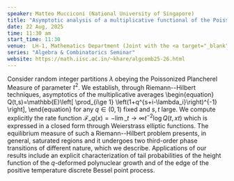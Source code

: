 ```yaml
---
speaker: Matteo Mucciconi (National University of Singapore)
title: "Asymptotic analysis of a multiplicative functional of the Poissonized Plancherel Measure: elliptic functions, phase transitions and applications"
date: 22 Aug, 2025
time: 11:30 am
start_time: 11:30
venue:  LH-1, Mathematics Department (Joint with the <a target="_blank" href="https://math.iisc.ac.in/~aprg/index.php?id=seminar25-26" >APRG Seminar</a>)
series: "Algebra & Combinatorics Seminar"
website: https://math.iisc.ac.in/~khare/algcomb25-26.html
---
```


Consider random integer partitions $\lambda$ obeying the Poissonized Plancherel Measure of parameter $t^2$. We establish, through Riemann--Hilbert techniques,
asymptotics of the multiplicative averages 
\begin{equation}
Q(t,s)=\mathbb{E}\left[ \prod_{i\ge 1} \left(1+q^{s+i-\lambda_i}\right)^{-1} \right],
\end{equation}
for any $q \in (0,1)$ fixed and $s,t$ large. We compute explicitly the rate function $\mathcal{F}\_q(x) = - \lim\_{t \to \infty} t^{-2} \log Q(t,xt)$ which is expressed
in a closed form through Weierstrass elliptic functions. The equilibrium measure of such a Riemann--Hilbert problem presents, in general, saturated regions and it
undergoes two third-order phase transitions of different nature, which we describe. Applications of our results include an explicit characterization of tail probabilities
of the height function of the $q$-deformed polynuclear growth and of the edge of the positive temperature discrete Bessel point process.
